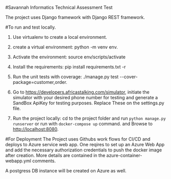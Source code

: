 #Savannah Informatics Technical Assessment Test

The project uses Django framework with Django REST framework.

#To run and test locally.
1.  Use virtualenv to create a local environment.

2. create a virtual environment: python -m venv env.

3. Activate the environment: source env/scripts/activate

4. Install the requirements: pip install requirements.txt -r

5. Run the unit tests with coverage: ./manage.py test --cover-package=customer,order.

6. Go to https://developers.africastalking.com/simulator, initiate the simulator with your desired phone  number for testing and generate a SandBox ApiKey for testing purposes. Replace These on the settings.py file.

7. Run the project locally: cd to the project folder and run `python manage.py runserver` or run with `docker-compose up` command. and Browse to [http://localhost:8080](http://localhost:8080/).

#For Deployment
The Project uses Githubs work flows for CI/CD and deploys to Azure service web app. One reqires to set up an Azure Web App and add the necessary authorization credentials to push the docker image after creation. More details are contained in the azure-container-webapp.yml comments.

A postgress DB instance will be created on Azure as well.
